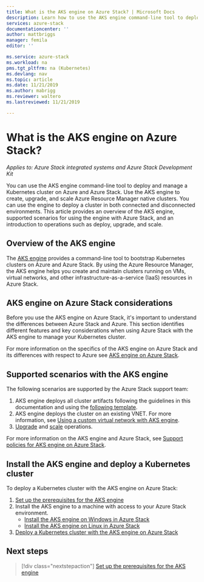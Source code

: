 ```yaml
---
title: What is the AKS engine on Azure Stack? | Microsoft Docs
description: Learn how to use the AKS engine command-line tool to deploy and manage a Kubernetes cluster on Azure and Azure Stack. 
services: azure-stack
documentationcenter: ''
author: mattbriggs
manager: femila
editor: ''

ms.service: azure-stack
ms.workload: na
pms.tgt_pltfrm: na (Kubernetes)
ms.devlang: nav
ms.topic: article
ms.date: 11/21/2019
ms.author: mabrigg
ms.reviewer: waltero
ms.lastreviewed: 11/21/2019

---
```


# What is the AKS engine on Azure Stack?

*Applies to: Azure Stack integrated systems and Azure Stack Development Kit*

You can use the AKS engine command-line tool to deploy and manage a Kubernetes cluster on Azure and Azure Stack. Use the AKS engine to create, upgrade, and scale Azure Resource Manager native clusters. You can use the engine to deploy a cluster in both connected and disconnected environments. This article provides an overview of the AKS engine, supported scenarios for using the engine with Azure Stack, and an introduction to operations such as deploy, upgrade, and scale.

## Overview of the AKS engine

The [AKS engine](https://github.com/Azure/aks-engine) provides a command-line tool to bootstrap Kubernetes clusters on Azure and Azure Stack. By using the Azure Resource Manager, the AKS engine helps you create and maintain clusters running on VMs, virtual networks, and other infrastructure-as-a-service (IaaS) resources in Azure Stack.

## AKS engine on Azure Stack considerations

Before you use the AKS engine on Azure Stack, it's important to understand the differences between Azure Stack and Azure. This section identifies different features and key considerations when using Azure Stack with the AKS engine to manage your Kubernetes cluster.

For more information on the specifics of the AKS engine on Azure Stack and its differences with respect to Azure see [AKS engine on Azure Stack](https://github.com/Azure/aks-engine/blob/master/docs/topics/azure-stack.md).

## Supported scenarios with the AKS engine

The following scenarios are supported by the Azure Stack support team:

1.  AKS engine deploys all cluster artifacts following the guidelines in this documentation and using the [following template](https://github.com/Azure/aks-engine/tree/master/examples/azure-stack).
2.  AKS engine deploys the cluster on an existing VNET. For more information, see [Using a custom virtual network with AKS engine](https://github.com/Azure/aks-engine/blob/master/docs/tutorials/custom-vnet.md).
3.  [Upgrade](azure-stack-kubernetes-aks-engine-upgrade.md) and [scale](azure-stack-kubernetes-aks-engine-scale.md) operations.

For more information on the AKS engine and Azure Stack, see [Support policies for AKS engine on Azure Stack](azure-stack-kubernetes-aks-engine-support.md).

## Install the AKS engine and deploy a Kubernetes cluster

To deploy a Kubernetes cluster with the AKS engine on Azure Stack:

1. [Set up the prerequisites for the AKS engine](azure-stack-kubernetes-aks-engine-set-up.md)
2. Install the AKS engine to a machine with access to your Azure Stack environment.
     - [Install the AKS engine on Windows in Azure Stack](azure-stack-kubernetes-aks-engine-deploy-windows.md)
     - [Install the AKS engine on Linux in Azure Stack](azure-stack-kubernetes-aks-engine-deploy-linux.md)
3. [Deploy a Kubernetes cluster with the AKS engine on Azure Stack](azure-stack-kubernetes-aks-engine-deploy-cluster.md)

## Next steps

> [!div class="nextstepaction"]
> [Set up the prerequisites for the AKS engine](azure-stack-kubernetes-aks-engine-set-up.md)